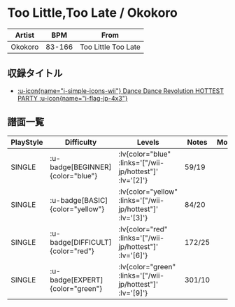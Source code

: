 # Too Little,Too Late / Okokoro

|Artist|BPM|From|
|------|---|----|
|Okokoro|83-166|Too Little Too Late|

## 収録タイトル

- [ :u-icon{name="i-simple-icons-wii"} Dance Dance Revolution HOTTEST PARTY :u-icon{name="i-flag-jp-4x3"} ](/wii-jp/hottest)

## 譜面一覧

|PlayStyle|Difficulty|Levels|Notes|Movie|
|---------|----------|------|-----|-----|
|SINGLE| :u-badge[BEGINNER]{color="blue"} | :lv{color="blue" :links='["/wii-jp/hottest"]' :lv='[2]'} |59/19||
|SINGLE| :u-badge[BASIC]{color="yellow"} | :lv{color="yellow" :links='["/wii-jp/hottest"]' :lv='[3]'} |84/20||
|SINGLE| :u-badge[DIFFICULT]{color="red"} | :lv{color="red" :links='["/wii-jp/hottest"]' :lv='[6]'} |172/25||
|SINGLE| :u-badge[EXPERT]{color="green"} | :lv{color="green" :links='["/wii-jp/hottest"]' :lv='[9]'} |301/10||
